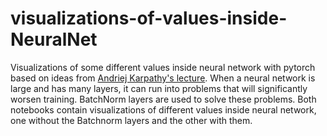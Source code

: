 # visualizations-of-values-inside-NeuralNet
Visualizations of some different values inside neural network with pytorch based on ideas from [Andriej Karpathy's lecture](https://www.youtube.com/watch?v=P6sfmUTpUmc&t=0s). When a neural network is large and has many layers, it can run into problems that will significantly worsen training.
BatchNorm layers are used to solve these problems. Both notebooks contain visualizations of different values inside neural network, one without the Batchnorm layers and the other with them. 
